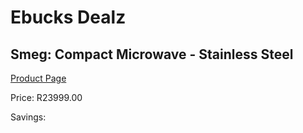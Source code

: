 
# Ebucks Dealz
## Smeg: Compact Microwave - Stainless Steel
[Product Page](https://www.ebucks.com/web/shop/productSelected.do?prodId=1183596066&catId=1196429345)

Price: R23999.00

Savings: 


	